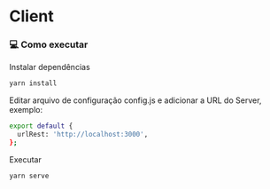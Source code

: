 # Client

### 💻 Como executar

Instalar dependências

```bash
yarn install
```

Editar arquivo de configuração config.js e adicionar a URL do Server, exemplo:
```bash
export default {
  urlRest: 'http://localhost:3000',
};
```

Executar
```bash
yarn serve
```